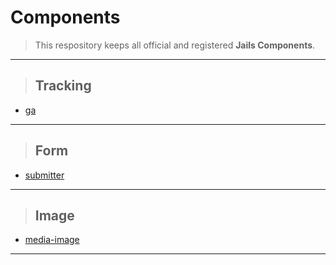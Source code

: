 # Components

> This respository keeps all official and registered **Jails Components**.

---

> ## Tracking
* [ga](//github.com/jails-scaffold/Components/tree/master/ga "Google Analytics Component")

---

> ## Form
* [submitter](//github.com/jails-scaffold/Components/tree/master/submitter "Submitter Component")

---

> ## Image
* [media-image](//github.com/jails-scaffold/Components/tree/master/media-image "Media Image Component")

---
